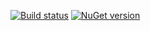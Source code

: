 [![Build status](https://ci.appveyor.com/api/projects/status/thjw94949tm5lbw5/branch/master?svg=true)](https://ci.appveyor.com/project/nvborisenko/client-net/branch/master)
[![NuGet version](https://badge.fury.io/nu/reportportal.client.svg)](https://badge.fury.io/nu/reportportal.client)

